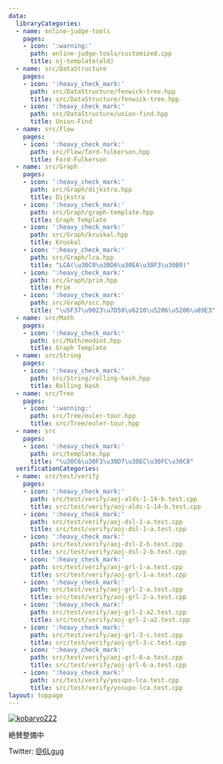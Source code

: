```yaml
---
data:
  libraryCategories:
  - name: online-judge-tools
    pages:
    - icon: ':warning:'
      path: online-judge-tools/customized.cpp
      title: oj-template(old)
  - name: src/DataStructure
    pages:
    - icon: ':heavy_check_mark:'
      path: src/DataStructure/fenwick-tree.hpp
      title: src/DataStructure/fenwick-tree.hpp
    - icon: ':heavy_check_mark:'
      path: src/DataStructure/union-find.hpp
      title: Union-Find
  - name: src/Flow
    pages:
    - icon: ':heavy_check_mark:'
      path: src/Flow/ford-fulkerson.hpp
      title: Ford-Fulkerson
  - name: src/Graph
    pages:
    - icon: ':heavy_check_mark:'
      path: src/Graph/dijkstra.hpp
      title: Dijkstra
    - icon: ':heavy_check_mark:'
      path: src/Graph/graph-template.hpp
      title: Graph Template
    - icon: ':heavy_check_mark:'
      path: src/Graph/kruskal.hpp
      title: Kruskal
    - icon: ':heavy_check_mark:'
      path: src/Graph/lca.hpp
      title: "LCA(\u30C0\u30D6\u30EA\u30F3\u30B0)"
    - icon: ':heavy_check_mark:'
      path: src/Graph/prim.hpp
      title: Prim
    - icon: ':heavy_check_mark:'
      path: src/Graph/scc.hpp
      title: "\u5F37\u9023\u7D50\u6210\u5206\u5206\u89E3"
  - name: src/Math
    pages:
    - icon: ':heavy_check_mark:'
      path: src/Math/modint.hpp
      title: Graph Template
  - name: src/String
    pages:
    - icon: ':heavy_check_mark:'
      path: src/String/rolling-hash.hpp
      title: Rolling Hash
  - name: src/Tree
    pages:
    - icon: ':warning:'
      path: src/Tree/euler-tour.hpp
      title: src/Tree/euler-tour.hpp
  - name: src
    pages:
    - icon: ':heavy_check_mark:'
      path: src/template.hpp
      title: "\u30C6\u30F3\u30D7\u30EC\u30FC\u30C8"
  verificationCategories:
  - name: src/test/verify
    pages:
    - icon: ':heavy_check_mark:'
      path: src/test/verify/aoj-alds-1-14-b.test.cpp
      title: src/test/verify/aoj-alds-1-14-b.test.cpp
    - icon: ':heavy_check_mark:'
      path: src/test/verify/aoj-dsl-1-a.test.cpp
      title: src/test/verify/aoj-dsl-1-a.test.cpp
    - icon: ':heavy_check_mark:'
      path: src/test/verify/aoj-dsl-2-b.test.cpp
      title: src/test/verify/aoj-dsl-2-b.test.cpp
    - icon: ':heavy_check_mark:'
      path: src/test/verify/aoj-grl-1-a.test.cpp
      title: src/test/verify/aoj-grl-1-a.test.cpp
    - icon: ':heavy_check_mark:'
      path: src/test/verify/aoj-grl-2-a.test.cpp
      title: src/test/verify/aoj-grl-2-a.test.cpp
    - icon: ':heavy_check_mark:'
      path: src/test/verify/aoj-grl-2-a2.test.cpp
      title: src/test/verify/aoj-grl-2-a2.test.cpp
    - icon: ':heavy_check_mark:'
      path: src/test/verify/aoj-grl-3-c.test.cpp
      title: src/test/verify/aoj-grl-3-c.test.cpp
    - icon: ':heavy_check_mark:'
      path: src/test/verify/aoj-grl-6-a.test.cpp
      title: src/test/verify/aoj-grl-6-a.test.cpp
    - icon: ':heavy_check_mark:'
      path: src/test/verify/yosupo-lca.test.cpp
      title: src/test/verify/yosupo-lca.test.cpp
layout: toppage
---
```

[![kobaryo222](https://img.shields.io/endpoint?url=https%3A%2F%2Fatcoder-badges.now.sh%2Fapi%2Fatcoder%2Fjson%2Fkobaryo222)](https://atcoder.jp/users/kobaryo222)

絶賛整備中

Twitter: [@6Lgug](https://twitter.com/6Lgug)